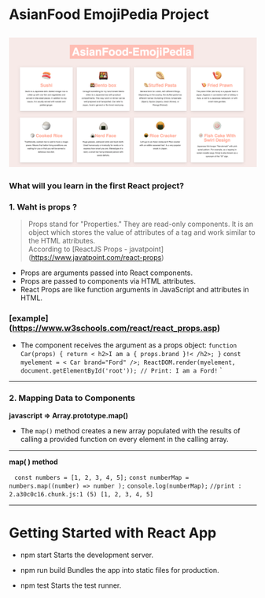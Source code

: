 # AsianFood EmojiPedia Project
![Test Image 4](https://github.com/miya-w/React-Projects/blob/main/02-asianfood-emoji-pedia/imgs/image01.png)
---
### What will you learn in the first React project?

### 1. Waht is **props** ?
> Props stand for "Properties." They are read-only components. It is an object which stores the value of attributes of a tag and work similar to the HTML attributes.  
According to [ReactJS Props - javatpoint] (https://www.javatpoint.com/react-props)

- Props are arguments passed into React components.
- Props are passed to components via HTML attributes.
- React Props are like function arguments in JavaScript and attributes in HTML.

### [example] (https://www.w3schools.com/react/react_props.asp)
- The component receives the argument as a props object:
`
function Car(props) {
  return < h2>I am a { props.brand }!< /h2>;
}
`
`
​const myelement = < Car brand="Ford" />;
ReactDOM.render(myelement, document.getElementById('root'));
// Print: I am a Ford!
`
` 
---
### 2. Mapping Data to Components
**javascript ⇒ Array.prototype.map()**

- The `map()` method creates a new array populated with the results of calling a provided function on every element in the calling array.
---
**map( ) method**

`
`
`const numbers = [1, 2, 3, 4, 5];`
`const numberMap = numbers.map((number) => number );`
`console.log(numberMap);`
`
//print : 2.a30c0c16.chunk.js:1 (5) [1, 2, 3, 4, 5]
`



---
# Getting Started with React App
- npm start
    Starts the development server.

- npm run build
    Bundles the app into static files for production.

- npm test
    Starts the test runner.


